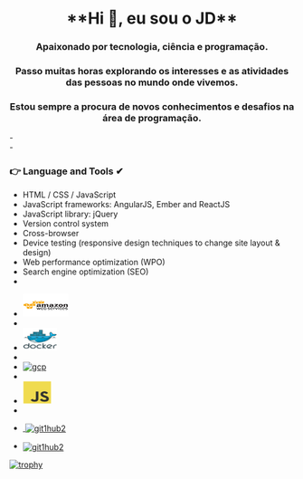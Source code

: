 <h1 align="center">**Hi 👋, eu sou o JD**</h1>
<h3 align="center">Apaixonado por tecnologia, ciência e programação.</h3>
<h3 align="center">Passo muitas horas explorando os interesses e as atividades das pessoas no mundo onde vivemos.</h3>
<h3 align="center">Estou sempre a procura de novos conhecimentos e desafios na área de programação.</h3>
</head>

<div class="wrapper">
    <div class="item">-</div>
    <div class="item">-</div>
</div>



</a> </p><h3 align="left">👉 Language and Tools ✔</h3>

<body>
  <div class="rocket">
    <div class="rocket-body">
      <div class="body"></div>
      <div class="fin fin-left"></div>
      <div class="fin fin-right"></div>
      <div class="window"></div>
    </div>
    <div class="exhaust-flame"></div>
    <ul class="exhaust-fumes">
      <li>HTML / CSS / JavaScript</li>
      <li>JavaScript frameworks: AngularJS, Ember and ReactJS</li>
      <li>JavaScript library: jQuery</li>
      <li>Version control system</li>
      <li>Cross-browser</li>
      <li>Device testing (responsive design techniques to change site layout & design)</li>
      <li>Web performance optimization (WPO)</li>
      <li>Search engine optimization (SEO)</li>
      <li></li>
     </ul>
      <ul class="star">
         <li></a><a href="https://aws.amazon.com" target="_blank"> <img src="https://raw.githubusercontent.com/devicons/devicon/master/icons/amazonwebservices/amazonwebservices-original-wordmark.svg" alt="aws" width="80" height="40"</li>
       <li></li>
        <li></a><a href="https://www.docker.com/" target="_blank"> <img src="https://raw.githubusercontent.com/devicons/devicon/master/icons/docker/docker-original-wordmark.svg" alt="docker" width="60" height="40"</li>
      <li></li>
        <li></a><a href="https://cloud.google.com" target="_blank"> <img src="https://www.vectorlogo.zone/logos/google_cloud/google_cloud-icon.svg" alt="gcp" width="40" height="40"</li>
      <li></li>
        <li></a><a href="https://developer.mozilla.org/en-US/docs/Web/JavaScript" target="_blank"> <img src="https://raw.githubusercontent.com/devicons/devicon/master/icons/javascript/javascript-original.svg" alt="javascript" width="50" height="40"</li>
      <li></li>
        <li><p>&nbsp;<img align="center" src="https://github-readme-stats.vercel.app/api?username=git1hub2&show_icons=true&locale=en" alt="git1hub2"</li>
        <li></p><p><img align="center" src="https://github-readme-streak-stats.herokuapp.com/?user=git1hub2&" alt="git1hub2" </li>
      
 

  </ul>
  </div>
</body>


[![trophy](https://github-profile-trophy.vercel.app/?username=Git1Hub2&theme=onedark)](https://github.com/ryo-ma/github-profile-trophy)





